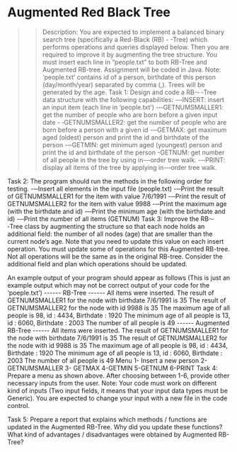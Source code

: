# Augmented Red Black Tree

>>Description: You are expected to implement a balanced binary search tree (specifically a Red-Black (RB) - -Tree)
which performs operations and queries displayed below. Then you are required to improve it by augmenting
the tree structure. You must insert each line in “people.txt” to both RB-Tree and Augmented RB-tree.
Assignment will be coded in Java.
Note: ‘people.txt’ contains id of a person, birthdate of this person (day/month/year) separated by comma (,).
Trees will be generated by the age.
Task 1: Design and code a RB-­‐ ‐Tree data structure with the following capabilities:
-­‐‐INSERT: insert an input item (each line in ‘people.txt’)
-­‐‐GETNUMSMALLER1: get the number of people who are born before a given input date
-­ ‐GETNUMSMALLER2: get the number of people who are born before a person with a given id
-­‐‐GETMAX: get maximum aged (oldest) person and print the id and birthdate of the person
-­‐‐GETMIN: get minimum aged (youngest) person and print the id and birthdate of the person
-GETNUM: get number of all people in the tree by using in-­‐‐order tree walk.
-­‐‐PRINT: display all items of the tree by applying in-­‐‐order tree walk.

Task 2: The program should run the methods in the following order for testing.
-­‐‐Insert all elements in the input file (people.txt)
-­‐‐Print the result of GETNUMSMALLER1 for the item with value 7/6/1991
-­‐‐Print the result of GETNUMSMALLER2 for the item with value 9988
-­‐‐Print the maximum age (with the birthdate and id)
-­‐‐Print the minimum age (with the birthdate and id)
-­‐‐Print the number of all items (GETNUM)
Task 3: Improve the RB-­‐ ‐Tree class by augmenting the structure so that each node holds an additional field:
the number of all nodes (age) that are smaller than the current node’s age. Note that you need to update
this value on each insert operation. You must update some of operations for this Augmented RB-tree. Not all
operations will be the same as in the original RB-tree. Consider the additional field and plan which operations
should be updated.

An example output of your program should appear as follows (This is just an example output which may not
be correct output of your code for the ‘poeple.txt’)
------ RB-Tree ------
All items were inserted.
The result of GETNUMSMALLER1 for the node with birthdate 7/6/1991 is 35
The result of GETNUMSMALLER2 for the node with id 9988 is 35
The maximum age of all people is 98, id : 4434, Birthdate : 1920
The minimum age of all people is 13, id : 6060, Birthdate : 2003
The number of all people is 49
------ Augmented RB-Tree ------
All items were inserted.
The result of GETNUMSMALLER1 for the node with birthdate 7/6/1991 is 35
The result of GETNUMSMALLER2 for the node with id 9988 is 35
The maximum age of all people is 98, id : 4434, Birthdate : 1920
The minimum age of all people is 13, id : 6060, Birthdate : 2003
The number of all people is 49
Menu
1- Insert a new person
2- GETNUMSMALLER
3- GETMAX
4-GETMIN
5-GETNUM
6-PRINT
Task 4: Prepare a menu as shown above. After choosing between 1-6, provide other necessary inputs from the user.
Note: Your code must work on different kind of inputs (Two input fields, it means that your input data types must
be Generic). You are expected to change your input with a new file in the code control.

Task 5: Prepare a report that explains which methods / functions are updated in the Augmented RB-Tree.
Why did you update these functions? What kind of advantages / disadvantages were obtained by Augmented
RB-Tree?

